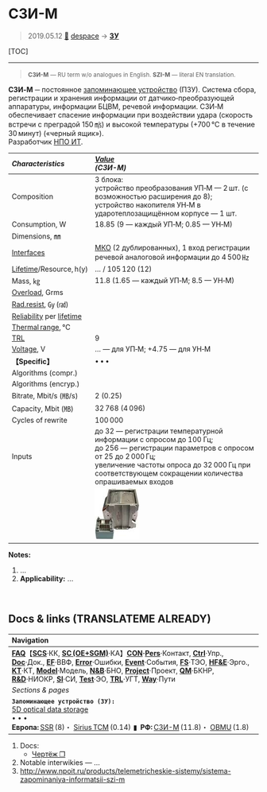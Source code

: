 # СЗИ-М
> 2019.05.12 [🚀](../index/index.md) [despace](index.md) → **[ЗУ](ds.md)**

[TOC]

---

> <small>**СЗИ-М** — RU term w/o analogues in English. **SZI-M** — literal EN translation.</small>

**СЗИ‑М** ─ постоянное [запоминающее устройство](ds.md) (ПЗУ). Система сбора, регистрации и хранения информации от датчико‑преобразующей аппаратуры, информации БЦВМ, речевой информации. СЗИ‑М обеспечивает спасение информации при воздействии удара (скорость встречи с преградой 150 ㎧) и высокой температуры (+700 ℃ в течение 30 минут) («черный ящик»).  
Разработчик [НПО ИТ](contact/npoit.md).  

|*Characteristics*|*[Value](si.md)<br> (СЗИ-М)*|
|:--|:--|
|Composition|3 блока:<br> устройство преобразования УП‑М — 2 шт. (с возможностью расширения до 8);<br> устройство накопителя УН‑М в ударотеплозащищённом корпусе — 1 шт.|
|Consumption, W|18.85 (9 — каждый УП‑М; 0.85 — УН‑М)|
|Dimensions, ㎜| |
|[Interfaces](interface.md)|[МКО](mil_std_1553.md) (2 дублированных), 1 вход регистрации речевой аналоговой информации до 4 500 ㎐|
|[Lifetime](lifetime.md)/Resource, h(y)|… / 105 120 (12)|
|Mass, ㎏|11.8 (1.65 — каждый УП‑М; 8.5 — УН‑М)|
|[Overload](vibration.md), Grms| |
|[Rad.resist](ion_rad.md), ㏉ (㎭)| |
|[Reliability](qm.md) per [lifetime](lifetime.md)| |
|[Thermal range](tcs.md), ℃| |
|[TRL](trl.md)|9|
|[Voltage](sps.md), V|… — для УП‑М; +4.75 — для УН‑М|
|**【Specific】**|• • •|
|Algorithms (compr.)| |
|Algorithms (encryp.)| |
|Bitrate, Mbit/s (㎆/s)|2 (0.25)|
|Capacity, Mbit (㎆)|32 768 (4 096)|
|Cycles of rewrite|100 000|
|Inputs|до 32 — регистрации температурной информации с опросом до 100 Гц;<br> до 256 — регистрации параметров с опросом от 25 до 2 000 Гц;<br> увеличение частоты опроса до 32 000 Гц при соответствующем сокращении количества опрашиваемых входов|
| |[![](f/ds/s/szi-m_pic1_thumb.jpg)](f/ds/s/szi-m_pic1.png)|

**Notes:**

   1. …
   1. **Applicability:** …



<p style="page-break-after:always"> </p>

## Docs & links (TRANSLATEME ALREADY)
|Navigation|
|:--|
|**[FAQ](faq.md)**【**[SCS](scs.md)**·КК, **[SC (OE+SGM)](sc.md)**·КА】**[CON](contact.md)·[Pers](person.md)**·Контакт, **[Ctrl](control.md)**·Упр., **[Doc](doc.md)**·Док., **[EF](ef.md)**·ВВФ, **[Error](error.md)**·Ошибки, **[Event](event.md)**·События, **[FS](fs.md)**·ТЭО, **[HF&E](hfe.md)**·Эрго., **[KT](kt.md)**·КТ, **[Model](model.md)**·Модель, **[N&B](nnb.md)**·БНО, **[Project](project.md)**·Проект, **[QM](qm.md)**·БКНР, **[R&D](rnd.md)**·НИОКР, **[SI](si.md)**·СИ, **[Test](test.md)**·ЭО, **[TRL](trl.md)**·УГТ, **[Way](way.md)**·Пути|
|*Sections & pages*|
|**`Запоминающее устройство (ЗУ):`**<br> [5D optical data storage](5dods.md) <br>• • •<br> **Европа:** [SSR](ssr.md) (8)・ [Sirius TCM](sirius_tcm.md) (0.14)  ▮  **РФ:** [СЗИ-М](szi_m.md) (11.8)・ [OBMU](sait_obmu.md) (1.8)|

   1. Docs:
      - [Чертёж ❐](f/ds/s/szi-m_sketch1.png)
   1. Notable interwikies — …
   1. <http://www.npoit.ru/products/telemetricheskie-sistemy/sistema-zapominaniya-informatsii-szi-m>
